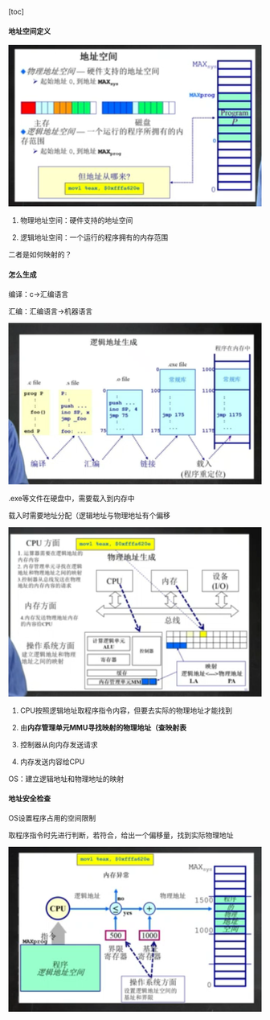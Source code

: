 [toc]

#### 地址空间定义

![image-20231104141447052](./image/image_3.2%E5%9C%B0%E5%9D%80%E7%A9%BA%E9%97%B4&%E5%9C%B0%E5%9D%80%E7%94%9F%E6%88%90/image-20231104141447052.png)

1. 物理地址空间：硬件支持的地址空间

2. 逻辑地址空间：一个运行的程序拥有的内存范围

二者是如何映射的？



#### 怎么生成

编译：c->汇编语言

汇编：汇编语言->机器语言

![image-20231104141658985](./image/image_3.2%E5%9C%B0%E5%9D%80%E7%A9%BA%E9%97%B4&%E5%9C%B0%E5%9D%80%E7%94%9F%E6%88%90/image-20231104141658985.png)

.exe等文件在硬盘中，需要载入到内存中

载入时需要地址分配（逻辑地址与物理地址有个偏移



![image-20231104141927725](./image/image_3.2%E5%9C%B0%E5%9D%80%E7%A9%BA%E9%97%B4&%E5%9C%B0%E5%9D%80%E7%94%9F%E6%88%90/image-20231104141927725.png)

1. CPU按照逻辑地址取程序指令内容，但要去实际的物理地址才能找到

2. 由**内存管理单元MMU寻找映射的物理地址（查映射表**

3. 控制器从向内存发送请求

4. 内存发送内容给CPU

OS：建立逻辑地址和物理地址的映射

#### 地址安全检查

OS设置程序占用的空间限制

取程序指令时先进行判断，若符合，给出一个偏移量，找到实际物理地址

![image-20231104142350149](./image/image_3.2%E5%9C%B0%E5%9D%80%E7%A9%BA%E9%97%B4&%E5%9C%B0%E5%9D%80%E7%94%9F%E6%88%90/image-20231104142350149.png)





